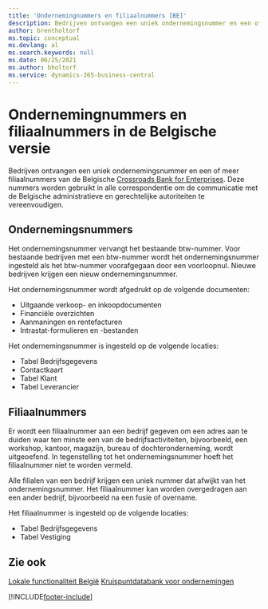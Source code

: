 ```yaml
---
title: 'Ondernemingnummers en filiaalnummers [BE]'
description: Bedrijven ontvangen een uniek ondernemingsnummer en een of meer filiaalnummers van de Belgische Kruispuntbank van Ondernemingen.
author: brentholtorf
ms.topic: conceptual
ms.devlang: al
ms.search.keywords: null
ms.date: 06/25/2021
ms.author: bholtorf
ms.service: dynamics-365-business-central
---
```

# <a name="enterprise-numbers-and-branch-numbers-in-the-belgian-version"></a>Ondernemingnummers en filiaalnummers in de Belgische versie

Bedrijven ontvangen een uniek ondernemingsnummer en een of meer filiaalnummers van de Belgische [Crossroads Bank for Enterprises](https://crossroadsbankenterprises.com/). Deze nummers worden gebruikt in alle correspondentie om de communicatie met de Belgische administratieve en gerechtelijke autoriteiten te vereenvoudigen.  

## <a name="enterprise-numbers"></a>Ondernemingsnummers

Het ondernemingsnummer vervangt het bestaande btw-nummer. Voor bestaande bedrijven met een btw-nummer wordt het ondernemingsnummer ingesteld als het btw-nummer voorafgegaan door een voorloopnul. Nieuwe bedrijven krijgen een nieuw ondernemingsnummer.  

Het ondernemingsnummer wordt afgedrukt op de volgende documenten:  

- Uitgaande verkoop- en inkoopdocumenten  
- Financiële overzichten  
- Aanmaningen en rentefacturen  
- Intrastat-formulieren en -bestanden  

Het ondernemingsnummer is ingesteld op de volgende locaties:  

- Tabel Bedrijfsgegevens  
- Contactkaart  
- Tabel Klant  
- Tabel Leverancier  

## <a name="branch-numbers"></a>Filiaalnummers

Er wordt een filiaalnummer aan een bedrijf gegeven om een adres aan te duiden waar ten minste een van de bedrijfsactiviteiten, bijvoorbeeld, een workshop, kantoor, magazijn, bureau of dochteronderneming, wordt uitgeoefend. In tegenstelling tot het ondernemingsnummer hoeft het filiaalnummer niet te worden vermeld.  

Alle filialen van een bedrijf krijgen een uniek nummer dat afwijkt van het ondernemingsnummer. Het filiaalnummer kan worden overgedragen aan een ander bedrijf, bijvoorbeeld na een fusie of overname.  

Het filiaalnummer is ingesteld op de volgende locaties:  

- Tabel Bedrijfsgegevens  
- Tabel Vestiging  

## <a name="see-also"></a>Zie ook

[Lokale functionaliteit België](belgium-local-functionality.md)
[Kruispuntdatabank voor ondernemingen](https://kruispuntdatabank.be/)  

[!INCLUDE[footer-include](../../includes/footer-banner.md)]
